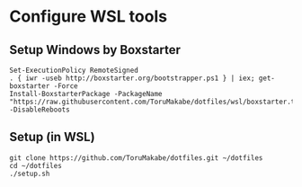 # Configure WSL tools

## Setup Windows by Boxstarter

```
Set-ExecutionPolicy RemoteSigned
. { iwr -useb http://boxstarter.org/bootstrapper.ps1 } | iex; get-boxstarter -Force
Install-BoxstarterPackage -PackageName "https://raw.githubusercontent.com/ToruMakabe/dotfiles/wsl/boxstarter.txt"  -DisableReboots
```

## Setup (in WSL)

```
git clone https://github.com/ToruMakabe/dotfiles.git ~/dotfiles
cd ~/dotfiles
./setup.sh
```
